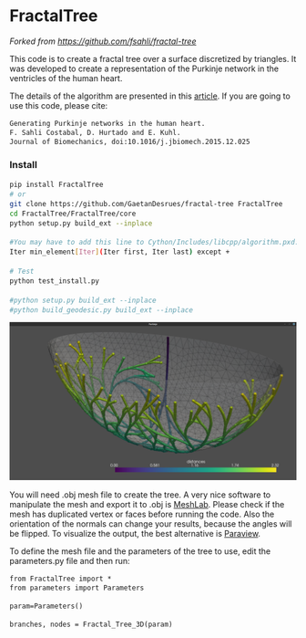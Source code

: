 # FractalTree

*Forked from https://github.com/fsahli/fractal-tree*


This code is to create a fractal tree over a surface discretized by triangles. It was developed to create a representation of the Purkinje network in the ventricles of the human heart.

The details of the algorithm are presented in this [article](http://www.sciencedirect.com/science/article/pii/S0021929015007332). If you are going to use this code, please cite:

	Generating Purkinje networks in the human heart.
	F. Sahli Costabal, D. Hurtado and E. Kuhl.
	Journal of Biomechanics, doi:10.1016/j.jbiomech.2015.12.025



### Install
```bash
pip install FractalTree
# or
git clone https://github.com/GaetanDesrues/fractal-tree FractalTree
cd FractalTree/FractalTree/core
python setup.py build_ext --inplace

#You may have to add this line to Cython/Includes/libcpp/algorithm.pxd:
Iter min_element[Iter](Iter first, Iter last) except +

# Test
python test_install.py

#python setup.py build_ext --inplace
#python build_geodesic.py build_ext --inplace
```

![](src/purk.png)


You will need .obj mesh file to create the tree. A very nice software to manipulate the mesh and export it to .obj is [MeshLab](http://meshlab.sourceforge.net). Please check if the mesh has duplicated vertex or faces before running the code. Also the orientation of the normals can change your results, because the angles will be flipped. To visualize the output, the best alternative is [Paraview](http://www.paraview.org).

To define the mesh file and the parameters of the tree to use, edit the parameters.py file and then run:

```
from FractalTree import *
from parameters import Parameters

param=Parameters()

branches, nodes = Fractal_Tree_3D(param)
```
